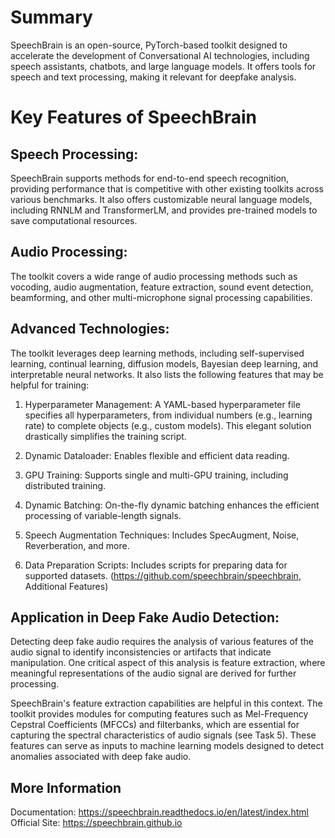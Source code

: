 # Summary
SpeechBrain is an open-source, PyTorch-based toolkit designed to accelerate the development of Conversational AI technologies, including speech assistants, chatbots, and large language models. It offers tools for speech and text processing, making it relevant for deepfake analysis.

# Key Features of SpeechBrain

## Speech Processing: 
SpeechBrain supports methods for end-to-end speech recognition, providing performance that is competitive with other existing toolkits across various benchmarks. It also offers customizable neural language models, including RNNLM and TransformerLM, and provides pre-trained models to save computational resources.

## Audio Processing: 
The toolkit covers a wide range of audio processing methods such as vocoding, audio augmentation, feature extraction, sound event detection, beamforming, and other multi-microphone signal processing capabilities.

## Advanced Technologies: 
The toolkit leverages deep learning methods, including self-supervised learning, continual learning, diffusion models, Bayesian deep learning, and interpretable neural networks. It also lists the following features that may be helpful for training:


1. Hyperparameter Management: A YAML-based hyperparameter file specifies all    hyperparameters, from individual numbers (e.g., learning rate) to complete objects (e.g., custom models). This elegant solution drastically simplifies the training script.

2. Dynamic Dataloader: Enables flexible and efficient data reading.

3. GPU Training: Supports single and multi-GPU training, including distributed training.

4. Dynamic Batching: On-the-fly dynamic batching enhances the efficient processing of variable-length signals.

5. Speech Augmentation Techniques: Includes SpecAugment, Noise, Reverberation, and more.

6. Data Preparation Scripts: Includes scripts for preparing data for supported datasets.
(https://github.com/speechbrain/speechbrain, Additional Features)

## Application in Deep Fake Audio Detection:

Detecting deep fake audio requires the analysis of various features of the audio signal to identify inconsistencies or artifacts that indicate manipulation. One critical aspect of this analysis is feature extraction, where meaningful representations of the audio signal are derived for further processing.

SpeechBrain's feature extraction capabilities are helpful in this context. The toolkit provides modules for computing features such as Mel-Frequency Cepstral Coefficients (MFCCs) and filterbanks, which are essential for capturing the spectral characteristics of audio signals (see Task 5). These features can serve as inputs to machine learning models designed to detect anomalies associated with deep fake audio.

## More Information
Documentation: https://speechbrain.readthedocs.io/en/latest/index.html
Official Site: https://speechbrain.github.io 

